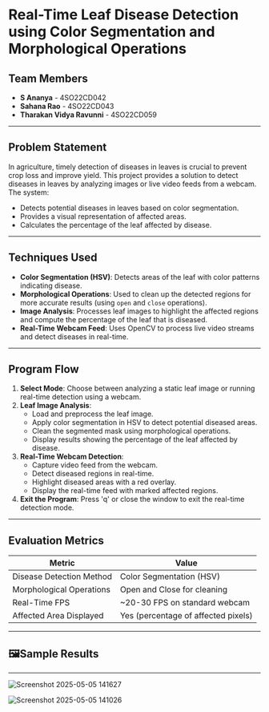 # Real-Time Leaf Disease Detection using Color Segmentation and Morphological Operations

## Team Members
- **S Ananya** - 4SO22CD042
- **Sahana Rao** - 4SO22CD043
- **Tharakan Vidya Ravunni** - 4SO22CD059

---

## Problem Statement

In agriculture, timely detection of diseases in leaves is crucial to prevent crop loss and improve yield. This project provides a solution to detect diseases in leaves by analyzing images or live video feeds from a webcam. The system:
- Detects potential diseases in leaves based on color segmentation.
- Provides a visual representation of affected areas.
- Calculates the percentage of the leaf affected by disease.

---

## Techniques Used

- **Color Segmentation (HSV)**: Detects areas of the leaf with color patterns indicating disease.
- **Morphological Operations**: Used to clean up the detected regions for more accurate results (using `open` and `close` operations).
- **Image Analysis**: Processes leaf images to highlight the affected regions and compute the percentage of the leaf that is diseased.
- **Real-Time Webcam Feed**: Uses OpenCV to process live video streams and detect diseases in real-time.

---

## Program Flow

1. **Select Mode**: Choose between analyzing a static leaf image or running real-time detection using a webcam.
2. **Leaf Image Analysis**:
   - Load and preprocess the leaf image.
   - Apply color segmentation in HSV to detect potential diseased areas.
   - Clean the segmented mask using morphological operations.
   - Display results showing the percentage of the leaf affected by disease.
3. **Real-Time Webcam Detection**:
   - Capture video feed from the webcam.
   - Detect diseased regions in real-time.
   - Highlight diseased areas with a red overlay.
   - Display the real-time feed with marked affected regions.
4. **Exit the Program**: Press 'q' or close the window to exit the real-time detection mode.

---

## Evaluation Metrics

| Metric                       | Value                             |
|-----------------------------|------------------------------------|
| Disease Detection Method    | Color Segmentation (HSV)           |
| Morphological Operations    | Open and Close for cleaning        |
| Real-Time FPS               | ~20-30 FPS on standard webcam      |
| Affected Area Displayed     | Yes (percentage of affected pixels) |

---

## 🖼Sample Results

---
![Screenshot 2025-05-05 141627](https://github.com/user-attachments/assets/fe205c66-99ee-41fa-aac6-d7f69c4695db)

![Screenshot 2025-05-05 141026](https://github.com/user-attachments/assets/936fcf88-9bf8-412c-af1e-c8b60a07d210)

